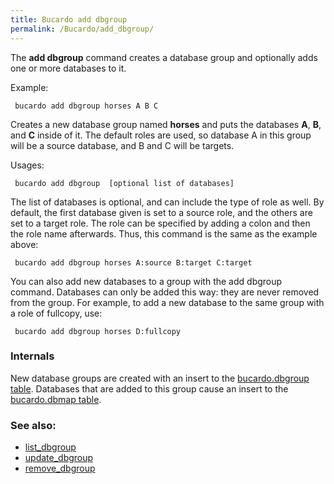 ```yaml
---
title: Bucardo add dbgroup
permalink: /Bucardo/add_dbgroup/
---
```


The **add dbgroup** command creates a database group and optionally adds one or more databases to it.

Example:

` bucardo add dbgroup horses A B C`

Creates a new database group named **horses** and puts the databases **A**, **B**, and **C** inside of it. The default roles are used, so database A in this group will be a source database, and B and C will be targets.

Usages:

` bucardo add dbgroup `<name>` [optional list of databases]`

The list of databases is optional, and can include the type of role as well. By default, the first database given is set to a source role, and the others are set to a target role. The role can be specified by adding a colon and then the role name afterwards. Thus, this command is the same as the example above:

` bucardo add dbgroup horses A:source B:target C:target`

You can also add new databases to a group with the add dbgroup command. Databases can only be added this way: they are never removed from the group. For example, to add a new database to the same group with a role of fullcopy, use:

` bucardo add dbgroup horses D:fullcopy`

### Internals

New database groups are created with an insert to the [bucardo.dbgroup table](/bucardo.dbgroup_table "wikilink"). Databases that are added to this group cause an insert to the [bucardo.dbmap table](/bucardo.dbmap_table "wikilink").

### See also:

-   [list_dbgroup](/Bucardo/list_dbgroup "wikilink")
-   [update_dbgroup](/Bucardo/update_dbgroup "wikilink")
-   [remove_dbgroup](/Bucardo/remove_dbgroup "wikilink")
